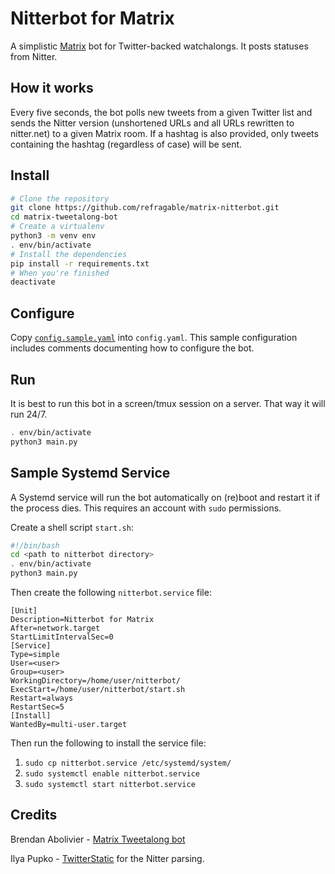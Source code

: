 # Nitterbot for Matrix

A simplistic [Matrix](https://matrix.org) bot for Twitter-backed
watchalongs. It posts statuses from Nitter.

## How it works

Every five seconds, the bot polls new tweets from a given Twitter list and
sends the Nitter version (unshortened URLs and all URLs rewritten to nitter.net) to a given Matrix room. If a hashtag is also provided, only
tweets containing the hashtag (regardless of case) will be sent.

## Install

```bash
# Clone the repository
git clone https://github.com/refragable/matrix-nitterbot.git
cd matrix-tweetalong-bot
# Create a virtualenv
python3 -m venv env
. env/bin/activate
# Install the dependencies
pip install -r requirements.txt
# When you're finished
deactivate
```

## Configure

Copy [`config.sample.yaml`](/config.sample.yaml) into `config.yaml`.
This sample configuration includes comments documenting how to configure
the bot.

## Run

It is best to run this bot in a screen/tmux session on a server. That way it will run 24/7.

```bash
. env/bin/activate
python3 main.py
```

## Sample Systemd Service

A Systemd service will run the bot automatically on (re)boot and restart it if the process dies. This requires an account with `sudo` permissions.

Create a shell script `start.sh`:

```bash
#!/bin/bash
cd <path to nitterbot directory>
. env/bin/activate
python3 main.py
```
Then create the following `nitterbot.service` file:

```
[Unit]
Description=Nitterbot for Matrix
After=network.target
StartLimitIntervalSec=0
[Service]
Type=simple
User=<user>
Group=<user>
WorkingDirectory=/home/user/nitterbot/
ExecStart=/home/user/nitterbot/start.sh
Restart=always
RestartSec=5
[Install]
WantedBy=multi-user.target
```
Then run the following to install the service file:
1. `sudo cp nitterbot.service /etc/systemd/system/`
2. `sudo systemctl enable nitterbot.service`
3. `sudo systemctl start nitterbot.service`

## Credits

Brendan Abolivier - [Matrix Tweetalong bot](https://github.com/babolivier/matrix-tweetalong-bot)

Ilya Pupko - [TwitterStatic](https://github.com/ILAsoft/TwitterStatic) for the Nitter parsing.